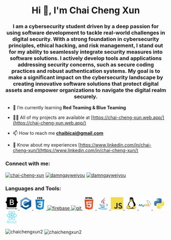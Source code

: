 <h1 align="center">Hi 👋, I'm Chai Cheng Xun</h1>
<h3 align="center">I am a cybersecurity student driven by a deep passion for using software development to tackle real-world challenges in digital security. With a strong foundation in cybersecurity principles, ethical hacking, and risk management, I stand out for my ability to seamlessly integrate security measures into software solutions. I actively develop tools and applications addressing security concerns, such as secure coding practices and robust authentication systems. My goal is to make a significant impact on the cybersecurity landscape by creating innovative software solutions that protect digital assets and empower organizations to navigate the digital realm securely.</h3>

- 🌱 I’m currently learning **Red Teaming & Blue Teaming**

- 👨‍💻 All of my projects are available at [https://chai-cheng-xun.web.app/](https://chai-cheng-xun.web.app/)

- 📫 How to reach me **chaibicai@gmail.com**

- 📄 Know about my experiences [https://www.linkedin.com/in/chai-cheng-xun/](https://www.linkedin.com/in/chai-cheng-xun/)

<h3 align="left">Connect with me:</h3>
<p align="left">
<a href="https://linkedin.com/in/chai-cheng-xun" target="blank"><img align="center" src="https://raw.githubusercontent.com/rahuldkjain/github-profile-readme-generator/master/src/images/icons/Social/linked-in-alt.svg" alt="chai-cheng-xun" height="30" width="40" /></a>
<a href="https://www.hackerrank.com/damngayweiyou" target="blank"><img align="center" src="https://raw.githubusercontent.com/rahuldkjain/github-profile-readme-generator/master/src/images/icons/Social/hackerrank.svg" alt="damngayweiyou" height="30" width="40" /></a>
<a href="https://www.leetcode.com/damngayweiyou" target="blank"><img align="center" src="https://raw.githubusercontent.com/rahuldkjain/github-profile-readme-generator/master/src/images/icons/Social/leet-code.svg" alt="damngayweiyou" height="30" width="40" /></a>
</p>

<h3 align="left">Languages and Tools:</h3>
<p align="left"> <a href="https://getbootstrap.com" target="_blank" rel="noreferrer"> <img src="https://raw.githubusercontent.com/devicons/devicon/master/icons/bootstrap/bootstrap-plain-wordmark.svg" alt="bootstrap" width="40" height="40"/> </a> <a href="https://www.cprogramming.com/" target="_blank" rel="noreferrer"> <img src="https://raw.githubusercontent.com/devicons/devicon/master/icons/c/c-original.svg" alt="c" width="40" height="40"/> </a> <a href="https://www.w3schools.com/css/" target="_blank" rel="noreferrer"> <img src="https://raw.githubusercontent.com/devicons/devicon/master/icons/css3/css3-original-wordmark.svg" alt="css3" width="40" height="40"/> </a> <a href="https://firebase.google.com/" target="_blank" rel="noreferrer"> <img src="https://www.vectorlogo.zone/logos/firebase/firebase-icon.svg" alt="firebase" width="40" height="40"/> </a> <a href="https://git-scm.com/" target="_blank" rel="noreferrer"> <img src="https://www.vectorlogo.zone/logos/git-scm/git-scm-icon.svg" alt="git" width="40" height="40"/> </a> <a href="https://www.w3.org/html/" target="_blank" rel="noreferrer"> <img src="https://raw.githubusercontent.com/devicons/devicon/master/icons/html5/html5-original-wordmark.svg" alt="html5" width="40" height="40"/> </a> <a href="https://www.java.com" target="_blank" rel="noreferrer"> <img src="https://raw.githubusercontent.com/devicons/devicon/master/icons/java/java-original.svg" alt="java" width="40" height="40"/> </a> <a href="https://developer.mozilla.org/en-US/docs/Web/JavaScript" target="_blank" rel="noreferrer"> <img src="https://raw.githubusercontent.com/devicons/devicon/master/icons/javascript/javascript-original.svg" alt="javascript" width="40" height="40"/> </a> <a href="https://www.linux.org/" target="_blank" rel="noreferrer"> <img src="https://raw.githubusercontent.com/devicons/devicon/master/icons/linux/linux-original.svg" alt="linux" width="40" height="40"/> </a> <a href="https://www.mysql.com/" target="_blank" rel="noreferrer"> <img src="https://raw.githubusercontent.com/devicons/devicon/master/icons/mysql/mysql-original-wordmark.svg" alt="mysql" width="40" height="40"/> </a> <a href="https://www.python.org" target="_blank" rel="noreferrer"> <img src="https://raw.githubusercontent.com/devicons/devicon/master/icons/python/python-original.svg" alt="python" width="40" height="40"/> </a> <a href="https://reactjs.org/" target="_blank" rel="noreferrer"> <img src="https://raw.githubusercontent.com/devicons/devicon/master/icons/react/react-original-wordmark.svg" alt="react" width="40" height="40"/> </a> </p>

<p><img align="left" src="https://github-readme-stats.vercel.app/api/top-langs?username=chaichengxun2&show_icons=true&locale=en&layout=compact" alt="chaichengxun2" /></p>

<p>&nbsp;<img align="center" src="https://github-readme-stats.vercel.app/api?username=chaichengxun2&show_icons=true&locale=en" alt="chaichengxun2" /></p>
